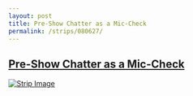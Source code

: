 ```yaml
---
layout: post
title: Pre-Show Chatter as a Mic-Check
permalink: /strips/080627/
---
```


## [Pre-Show Chatter as a Mic-Check](/strips/080627/)

<a href='../images/ph080627.gif'><img src='../images/ph080627.gif' alt='Strip Image' /></a>


<!-- include copyright-strip.html -->